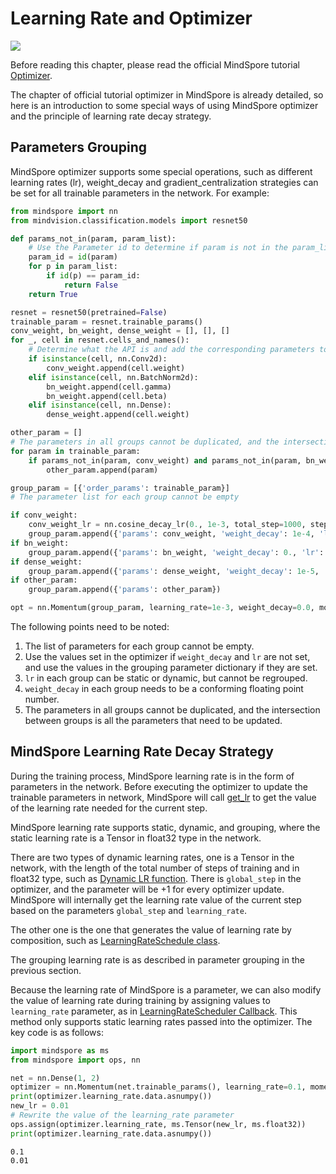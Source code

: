 # Learning Rate and Optimizer

<a href="https://gitee.com/mindspore/docs/blob/r1.9/docs/mindspore/source_en/migration_guide/model_development/mindspore_learning_rate_and_optimizer.md" target="_blank"><img src="https://mindspore-website.obs.cn-north-4.myhuaweicloud.com/website-images/r1.9/resource/_static/logo_source_en.png"></a>

Before reading this chapter, please read the official MindSpore tutorial [Optimizer](https://www.mindspore.cn/tutorials/en/r1.9/advanced/modules/optim.html).

The chapter of official tutorial optimizer in MindSpore is already detailed, so here is an introduction to some special ways of using MindSpore optimizer and the principle of learning rate decay strategy.

## Parameters Grouping

MindSpore optimizer supports some special operations, such as different learning rates (lr), weight_decay and gradient_centralization strategies can be set for all trainable parameters in the network. For example:

```python
from mindspore import nn
from mindvision.classification.models import resnet50

def params_not_in(param, param_list):
    # Use the Parameter id to determine if param is not in the param_list
    param_id = id(param)
    for p in param_list:
        if id(p) == param_id:
            return False
    return True

resnet = resnet50(pretrained=False)
trainable_param = resnet.trainable_params()
conv_weight, bn_weight, dense_weight = [], [], []
for _, cell in resnet.cells_and_names():
    # Determine what the API is and add the corresponding parameters to the different lists
    if isinstance(cell, nn.Conv2d):
        conv_weight.append(cell.weight)
    elif isinstance(cell, nn.BatchNorm2d):
        bn_weight.append(cell.gamma)
        bn_weight.append(cell.beta)
    elif isinstance(cell, nn.Dense):
        dense_weight.append(cell.weight)

other_param = []
# The parameters in all groups cannot be duplicated, and the intersection between groups is all the parameters that need to be updated
for param in trainable_param:
    if params_not_in(param, conv_weight) and params_not_in(param, bn_weight) and params_not_in(param, dense_weight):
        other_param.append(param)

group_param = [{'order_params': trainable_param}]
# The parameter list for each group cannot be empty

if conv_weight:
    conv_weight_lr = nn.cosine_decay_lr(0., 1e-3, total_step=1000, step_per_epoch=100, decay_epoch=10)
    group_param.append({'params': conv_weight, 'weight_decay': 1e-4, 'lr': conv_weight_lr})
if bn_weight:
    group_param.append({'params': bn_weight, 'weight_decay': 0., 'lr': 1e-4})
if dense_weight:
    group_param.append({'params': dense_weight, 'weight_decay': 1e-5, 'lr': 1e-3})
if other_param:
    group_param.append({'params': other_param})

opt = nn.Momentum(group_param, learning_rate=1e-3, weight_decay=0.0, momentum=0.9)
```

The following points need to be noted:

1. The list of parameters for each group cannot be empty.
2. Use the values set in the optimizer if `weight_decay` and `lr` are not set, and use the values in the grouping parameter dictionary if they are set.
3. `lr` in each group can be static or dynamic, but cannot be regrouped.
4. `weight_decay` in each group needs to be a conforming floating point number.
5. The parameters in all groups cannot be duplicated, and the intersection between groups is all the parameters that need to be updated.

## MindSpore Learning Rate Decay Strategy

During the training process, MindSpore learning rate is in the form of parameters in the network. Before executing the optimizer to update the trainable parameters in network, MindSpore will call [get_lr](https://www.mindspore.cn/docs/en/r1.9/api_python/nn/mindspore.nn.Optimizer.html#mindspore.nn.Optimizer.get_lr) to get the value of the learning rate needed for the current step.

MindSpore learning rate supports static, dynamic, and grouping, where the static learning rate is a Tensor in float32 type in the network.

There are two types of dynamic learning rates, one is a Tensor in the network, with the length of the total number of steps of training and in float32 type, such as [Dynamic LR function](https://www.mindspore.cn/docs/en/r1.9/api_python/mindspore.nn.html#dynamic-lr-function). There is `global_step` in the optimizer, and the parameter will be +1 for every optimizer update. MindSpore will internally get the learning rate value of the current step based on the parameters `global_step` and `learning_rate`.

The other one is the one that generates the value of learning rate by composition, such as [LearningRateSchedule class](https://www.mindspore.cn/docs/en/r1.9/api_python/mindspore.nn.html#learningrateschedule-class).

The grouping learning rate is as described in parameter grouping in the previous section.

Because the learning rate of MindSpore is a parameter, we can also modify the value of learning rate during training by assigning values to `learning_rate` parameter, as in [LearningRateScheduler Callback](https://www.mindspore.cn/docs/zh-CN/r1.9/_modules/mindspore/train/callback/_lr_scheduler_callback.html#LearningRateScheduler). This method only supports static learning rates passed into the optimizer. The key code is as follows:

```python
import mindspore as ms
from mindspore import ops, nn

net = nn.Dense(1, 2)
optimizer = nn.Momentum(net.trainable_params(), learning_rate=0.1, momentum=0.9)
print(optimizer.learning_rate.data.asnumpy())
new_lr = 0.01
# Rewrite the value of the learning_rate parameter
ops.assign(optimizer.learning_rate, ms.Tensor(new_lr, ms.float32))
print(optimizer.learning_rate.data.asnumpy())
```

```text
0.1
0.01
```
